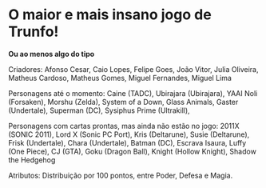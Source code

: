 # O maior e mais insano jogo de Trunfo!
**Ou ao menos algo do tipo**

Criadores: Afonso Cesar, Caio Lopes, Felipe Goes, João Vitor, Julia Oliveira, Matheus Cardoso, Matheus Gomes, Miguel Fernandes, Miguel Lima

Personagens até o momento:
Caine (TADC),
Ubirajara (Ubirajara),
YAAI Noli (Forsaken),
Morshu (Zelda),
System of a Down,
Glass Animals,
Gaster (Undertale),
Superman (DC),
Sysiphus Prime (Ultrakill),

Personagens com cartas prontas, mas ainda não estão no jogo:
2011X (SONIC 2011),
Lord X (Sonic PC Port),
Kris (Deltarune),
Susie (Deltarune),
Frisk (Undertale),
Chara (Undertale),
Batman (DC),
Escrava Isaura,
Luffy (One Piece),
CJ (GTA),
Goku (Dragon Ball),
Knight (Hollow Knight),
Shadow the Hedgehog



Atributos: 
Distribuição por 100 pontos, entre Poder, Defesa e Magia.
